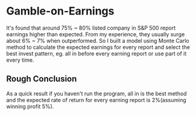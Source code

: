 # Gamble-on-Earnings

It's found that around 75% ~ 80% listed company in S&P 500 report earnings higher than expected. From my experience, they usually surge about 6% ~ 7% when outperformed. So I built a model using Monte Carlo method to calculate the expected earnings for every report and select the best invest pattern, eg. all in before every earning report or use part of it every time.

## Rough Conclusion
As a quick result if you haven't run the program, all in is the best method and the expected rate of return for every earning report is 2%(assuming winning profit 5%).
